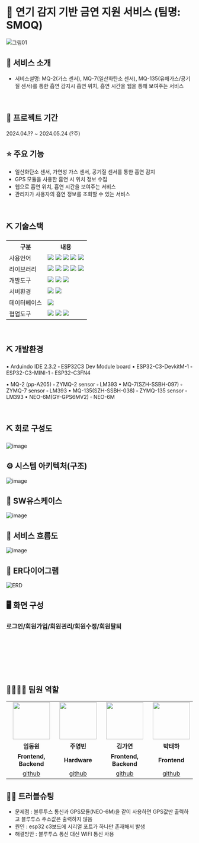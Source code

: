# 📎 연기 감지 기반 금연 지원 서비스 (팀명: SMOQ)
![그림01](https://github.com/2024-SMHRD-IS-IOT-3/SMOQ/assets/150112222/73ea5875-063f-41f1-be70-42336de594aa)



## 👀 서비스 소개
* 서비스설명: MQ-2(가스 센서), MQ-7(일산화탄소 센서), MQ-135(유해가스/공기질 센서)를 통한 흡연 감지시 흡연 위치, 흡연 시간을 웹을 통해 보여주는 서비스
<br>

## 📅 프로젝트 기간
2024.04.?? ~ 2024.05.24 (?주)
<br>

## ⭐ 주요 기능
* 일산화탄소 센서, 가연성 가스 센서, 공기질 센서를 통한 흡연 감지
* GPS 모듈을 사용한 흡연 시 위치 정보 수집
* 웹으로 흡연 위치, 흡연 시간을 보여주는 서비스
* 관리자가 사용자의 흡연 정보를 조회할 수 있는 서비스
<br>

## ⛏ 기술스택
<table>
    <tr>
        <th>구분</th>
        <th>내용</th>
    </tr>
    <tr>
        <td>사용언어</td>
        <td>
            <img src="https://img.shields.io/badge/HTML5-E34F26?style=for-the-badge&logo=HTML5&logoColor=white"/>
            <img src="https://img.shields.io/badge/CSS3-1572B6?style=for-the-badge&logo=CSS3&logoColor=white"/>
            <img src="https://img.shields.io/badge/JavaScript-F7DF1E?style=for-the-badge&logo=JavaScript&logoColor=white"/>
            <img src="https://img.shields.io/badge/React-61DAFB?style=for-the-badge&logo=React&logoColor=black">
            <img src="https://img.shields.io/badge/C-A8B9CC?style=for-the-badge&logo=C&logoColor=white"/> 
        </td>
    </tr>
    <tr>
        <td>라이브러리</td>
        <td>
            <img src="https://img.shields.io/badge/BootStrap-7952B3?style=for-the-badge&logo=BootStrap&logoColor=white"/>
            <img src="https://img.shields.io/badge/React_Router-CA4245?style=for-the-badge&logo=react-router&logoColor=white">
            <img src="https://img.shields.io/badge/Axios-007CE2?style=for-the-badge&logo=axios&logoColor=white" >
            <img src="https://img.shields.io/badge/Express-000000?style=for-the-badge&logo=Express&logoColor=white" >
            <img src="https://img.shields.io/badge/KakaoMap-FFCD00?style=for-the-badge&logo=Kakao&logoColor=white"/>
        </td>
    </tr>
    <tr>
        <td>개발도구</td>
        <td>
            <img src="https://img.shields.io/badge/Arduino-00979D?style=for-the-badge&logo=Arduino&logoColor=white"/>
            <img src="https://img.shields.io/badge/VSCode-007ACC?style=for-the-badge&logo=VisualStudioCode&logoColor=white"/>
            <img src="https://img.shields.io/badge/Jupyter-F37626?style=for-the-badge&logo=Jupyter&logoColor=white"/>
        </td>
    </tr>
    <tr>
        <td>서버환경</td>
        <td>
            <img src="https://img.shields.io/badge/Node.js-339933?style=for-the-badge&logo=Node.js&logoColor=white"/> 
            <img src="https://img.shields.io/badge/Flask-000000?style=for-the-badge&logo=Flask&logoColor=white"/> 
        </td>
    </tr>
    <tr>
        <td>데이터베이스</td>
        <td>
            <img src="https://img.shields.io/badge/Oracle 11g-F80000?style=for-the-badge&logo=Oracle&logoColor=white"/>
        </td>
    </tr>
    <tr>
        <td>협업도구</td>
        <td>
            <img src="https://img.shields.io/badge/Git-F05032?style=for-the-badge&logo=Git&logoColor=white"/>
            <img src="https://img.shields.io/badge/GitHub-181717?style=for-the-badge&logo=GitHub&logoColor=white"/>
            <img src="https://img.shields.io/badge/notion-000000?style=for-the-badge&logo=notion&logoColor=white"/>
        </td>
    </tr>
</table>
<br>

## ⛏ 개발환경
▪ Arduindo IDE 2.3.2
  ▫ ESP32C3 Dev Module board
▪ ESP32-C3-DevkitM-1
 ▫ ESP32-C3-MINI-1
 ▫ ESP32-C3FN4

▪ MQ-2 (pp-A205)
 ▫ ZYMQ-2 sensor
 ▫ LM393
▪ MQ-7(SZH-SSBH-097)
 ▫ ZYMQ-7 sensor
 ▫  LM393
▪ MQ-135(SZH-SSBH-038)
 ▫ ZYMQ-135 sensor
 ▫  LM393
▪ NEO-6M(GY-GPS6MV2)
 ▫ NEO-6M

<br>

## ⛏ 회로 구성도
![image](https://github.com/2024-SMHRD-IS-IOT-3/SMOQ/assets/150112222/75f5c5aa-643c-4110-b5e0-900ef87fb67a)
<br>

## ⚙ 시스템 아키텍처(구조)
![image](https://github.com/2024-SMHRD-IS-IOT-3/SMOQ/assets/150112222/5a42191f-54c8-43d9-91d4-eb89d6ca3576)
<br>

## 📌 SW유스케이스
![image](https://github.com/2024-SMHRD-IS-IOT-3/SMOQ/assets/150112222/235a0ee0-1e16-47be-b3f0-3ad48936a576)
<br>

## 📌 서비스 흐름도
![image](https://user-images.githubusercontent.com/25995055/178401048-d6484bda-a2d7-40e1-998b-2bd195cd9f89.png)
<br>

## 📌 ER다이어그램
![ERD](https://github.com/2024-SMHRD-IS-IOT-3/SMOQ/assets/150112222/ea9015bb-f95f-470b-9c9e-9c5aa74eb5ae)
<br>





## 🖥 화면 구성

### 로그인/회원가입/회원괸리/회원수정/회원탈퇴
<br>

###
<br>

###
<br>

## 👨‍👩‍👦‍👦 팀원 역할
<table>
  <tr>
    <td align="center"><img src="https://item.kakaocdn.net/do/fd49574de6581aa2a91d82ff6adb6c0115b3f4e3c2033bfd702a321ec6eda72c" width="100" height="100"/></td>
    <td align="center"><img src="https://mb.ntdtv.kr/assets/uploads/2019/01/Screen-Shot-2019-01-08-at-4.31.55-PM-e1546932545978.png" width="100" height="100"/></td>
    <td align="center"><img src="https://mblogthumb-phinf.pstatic.net/20160127_177/krazymouse_1453865104404DjQIi_PNG/%C4%AB%C4%AB%BF%C0%C7%C1%B7%BB%C1%EE_%B6%F3%C0%CC%BE%F0.png?type=w2" width="100" height="100"/></td>
    <td align="center"><img src="https://i.pinimg.com/236x/ed/bb/53/edbb53d4f6dd710431c1140551404af9.jpg" width="100" height="100"/></td>
  </tr>
  <tr>
    <td align="center"><strong>임동원</strong></td>
    <td align="center"><strong>주영빈</strong></td>
    <td align="center"><strong>김가연</strong></td>
    <td align="center"><strong>박태하</strong></td>
  </tr>
  <tr>
    <td align="center"><b>Frontend, Backend</b></td>
    <td align="center"><b>Hardware</b></td>
    <td align="center"><b>Frontend, Backend</b></td>
    <td align="center"><b>Frontend</b></td>
  </tr>
  <tr>
    <td align="center"><a href="https://github.com/자신의username작성해주세요" target='_blank'>github</a></td>
    <td align="center"><a href="https://github.com/자신의username작성해주세요" target='_blank'>github</a></td>
    <td align="center"><a href="https://github.com/yeon820" target='_blank'>github</a></td>
    <td align="center"><a href="https://github.com/자신의username작성해주세요" target='_blank'>github</a></td>
  </tr>
</table>

## 🤾‍♂️ 트러블슈팅
* 문제점 : 블루투스 통신과 GPS모듈(NEO-6M)을 같이 사용하면 GPS값만 출력하고 블루투스 주소값은 출력하지 않음
* 원인 : esp32 c3보드에 시리얼 포트가 하나만 존재해서 발생
* 해결방안 : 블루투스 통신 대신 WIFI 통신 사용
